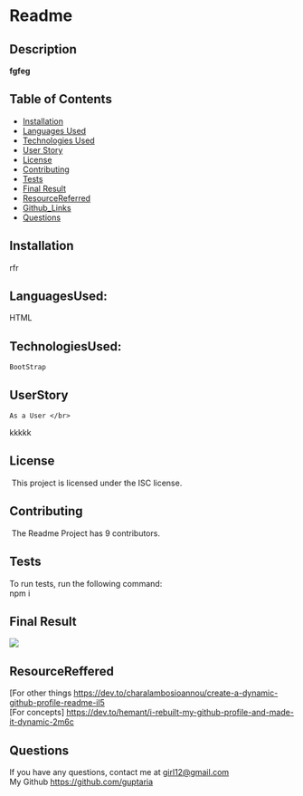 
 # Readme 

 ## Description
 **fgfeg**


 ## Table of Contents 

 * [Installation](#Installation)
 * [Languages Used](#LanguagesUsed)
 * [Technologies Used](#TechnologiesUsed)
 * [User Story](#UserStory)
 * [License](#License)
 * [Contributing](#Contributing)
 * [Tests](#Tests)
 * [Final Result](#FinalResult)
 * [ResourceReferred](#ResourceReferred)
 * [Github_Links](#Github_Links)
 * [Questions](#Questions)

 ## Installation
   rfr

 ## LanguagesUsed:
   HTML

 ## TechnologiesUsed:
    BootStrap


 ## UserStory
    As a User </br>
   kkkkk


 ## License
​   This project is licensed under the  ISC license.


 ## Contributing
​   The Readme  Project has 9 contributors.
​
 ## Tests 
   To run tests, run the following command:<br>
    npm i


 ## Final Result
  ![](Assets/screenshot1.png)


 ## ResourceReffered
 [For other things https://dev.to/charalambosioannou/create-a-dynamic-github-profile-readme-il5 <br>
 [For concepts] https://dev.to/hemant/i-rebuilt-my-github-profile-and-made-it-dynamic-2m6c


 ## Questions
   If you have any questions, contact me at girl12@gmail.com </br>
   My Github https://github.com/guptaria
                

